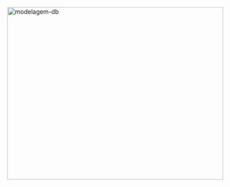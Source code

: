 <img align="center" alt="modelagem-db" height="400" width="500" src="[https://dbdiagram.io/e/66edf953a0828f8aa68ecb87/66edf984a0828f8aa68ece1c](https://dbdiagram.io/e/66edf953a0828f8aa68ecb87/66edf984a0828f8aa68ece1c)">
